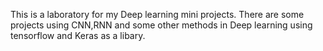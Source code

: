 This is a laboratory for my Deep learning mini projects. There are some projects using CNN,RNN and some other methods in Deep learning
using tensorflow and Keras as a libary.

